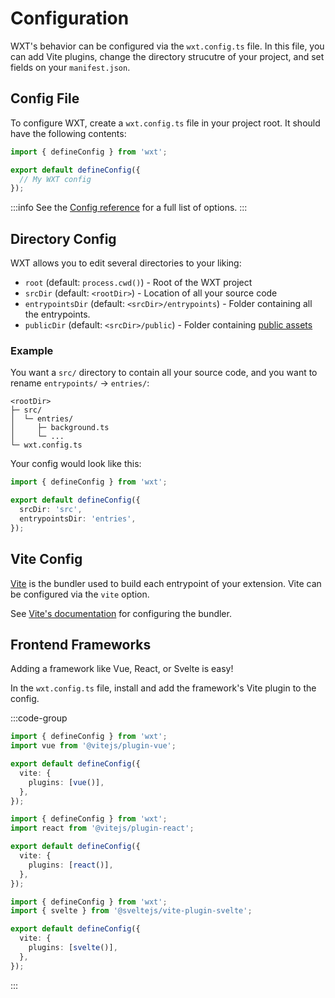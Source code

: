 # Configuration

WXT's behavior can be configured via the `wxt.config.ts` file. In this file, you can add Vite plugins, change the directory strucutre of your project, and set fields on your `manifest.json`.

## Config File

To configure WXT, create a `wxt.config.ts` file in your project root. It should have the following contents:

```ts
import { defineConfig } from 'wxt';

export default defineConfig({
  // My WXT config
});
```

:::info
See the [Config reference](/api/reference/wxt/interfaces/InlineConfig) for a full list of options.
:::

## Directory Config

WXT allows you to edit several directories to your liking:

- `root` (default: `process.cwd()`) - Root of the WXT project
- `srcDir` (default: `<rootDir>`) - Location of all your source code
- `entrypointsDir` (default: `<srcDir>/entrypoints`) - Folder containing all the entrypoints.
- `publicDir` (default: `<srcDir>/public`) - Folder containing [public assets](/guide/assets)

### Example

You want a `src/` directory to contain all your source code, and you want to rename `entrypoints/` &rarr; `entries/`:

```
<rootDir>
├─ src/
│  └─ entries/
│     ├─ background.ts
│     └─ ...
└─ wxt.config.ts
```

Your config would look like this:

```ts
import { defineConfig } from 'wxt';

export default defineConfig({
  srcDir: 'src',
  entrypointsDir: 'entries',
});
```

## Vite Config

[Vite](https://vitejs.dev/) is the bundler used to build each entrypoint of your extension. Vite can be configured via the `vite` option.

See [Vite's documentation](https://vitejs.dev/config/) for configuring the bundler.

## Frontend Frameworks

Adding a framework like Vue, React, or Svelte is easy!

In the `wxt.config.ts` file, install and add the framework's Vite plugin to the config.

:::code-group

```ts [Vue]
import { defineConfig } from 'wxt';
import vue from '@vitejs/plugin-vue';

export default defineConfig({
  vite: {
    plugins: [vue()],
  },
});
```

```ts [React]
import { defineConfig } from 'wxt';
import react from '@vitejs/plugin-react';

export default defineConfig({
  vite: {
    plugins: [react()],
  },
});
```

```ts [Svelte]
import { defineConfig } from 'wxt';
import { svelte } from '@sveltejs/vite-plugin-svelte';

export default defineConfig({
  vite: {
    plugins: [svelte()],
  },
});
```

:::
